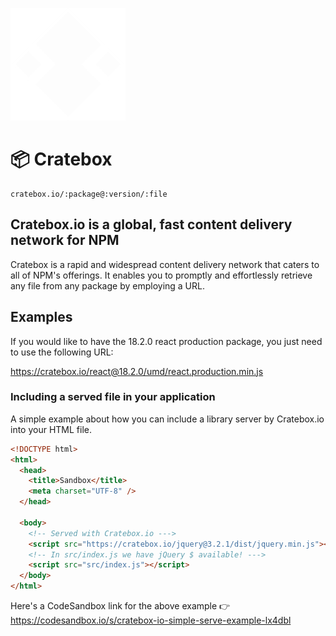 ![Cratebox.io Logo](https://github.com/alexvcasillas/cratebox/blob/main/public/cratebox-logo.svg)

# 📦 Cratebox

```
cratebox.io/:package@:version/:file
```

## Cratebox.io is a global, fast content delivery network for NPM

Cratebox is a rapid and widespread content delivery network that caters to all of NPM's offerings. It enables you to promptly and effortlessly retrieve any file from any package by employing a URL.

## Examples

If you would like to have the 18.2.0 react production package, you just need to use the following URL:

https://cratebox.io/react@18.2.0/umd/react.production.min.js

### Including a served file in your application

A simple example about how you can include a library server by Cratebox.io into your HTML file.

```html
<!DOCTYPE html>
<html>
  <head>
    <title>Sandbox</title>
    <meta charset="UTF-8" />
  </head>

  <body>
    <!-- Served with Cratebox.io --->
    <script src="https://cratebox.io/jquery@3.2.1/dist/jquery.min.js"></script>
    <!-- In src/index.js we have jQuery $ available! --->
    <script src="src/index.js"></script>
  </body>
</html>
```

Here's a CodeSandbox link for the above example 👉 https://codesandbox.io/s/cratebox-io-simple-serve-example-lx4dbl
